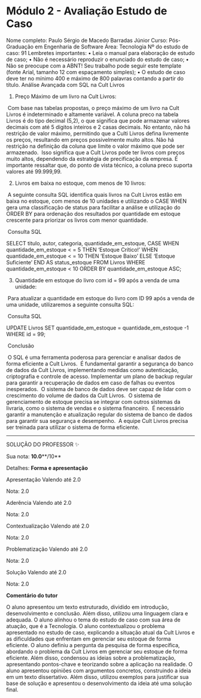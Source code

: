 # Módulo 2 - Avaliação Estudo de Caso

Nome completo: Paulo Sérgio de Macedo Barradas Júnior
Curso: Pós-Graduação em Engenharia de Software
Área: Tecnologia Nº do estudo de caso: 91
Lembretes importantes:
• Leia o manual para elaboração de estudo de caso;
• Não é necessário reproduzir o enunciado do estudo de caso;
• Não se preocupe com a ABNT! Seu trabalho pode seguir este template (fonte Arial, tamanho 12 com espaçamento simples);
• O estudo de caso deve ter no mínimo 400 e máximo de 800 palavras contando a partir do título.
Análise Avançada com SQL na Cult Livros



1. Preço Máximo de um livro na Cult Livros:

  ​	Com base nas tabelas propostas, o preço máximo de um livro na Cult Livros é indeterminado e altamente variável. A coluna preco na tabela Livros é do tipo decimal (5,2), o que significa que pode armazenar valores decimais com até 5 dígitos inteiros e 2 casas decimais. No entanto, não há restrição de valor máximo, permitindo que a Culti Livros defina livremente os preços, resultando em preços possivelmente muito altos. Não há restrição na definição da coluna que limite o valor máximo que pode ser armazenado.
  ​	Isso significa que a Cult Livros pode ter livros com preços muito altos, dependendo da estratégia de precificação da empresa. É importante ressaltar que, do ponto de vista técnico, a coluna preco suporta valores até 99.999,99.

2. Livros em baixa no estoque, com menos de 10 livros:

  ​	A seguinte consulta SQL identifica quais livros na Cult Livros estão em baixa no estoque, com menos de 10 unidades e utilizando o CASE WHEN gera uma classificação de status para facilitar a análise e utilização do ORDER BY para ordenação dos resultados por quantidade em estoque crescente para priorizar os livros com menor quantidade.

  ​										Consulta SQL

  SELECT titulo, autor, categoria, quantidade_em_estoque,
  CASE
  WHEN quantidade_em_estoque < = 5 THEN ‘Estoque Crítico!’
  WHEN quantidade_em_estoque < = 10 THEN ‘Estoque Baixo’
  ELSE ‘Estoque Suficiente’
  END AS status_estoque
  FROM Livros
  WHERE quantidade_em_estoque < 10
  ORDER BY quantidade_em_estoque ASC;

3. Quantidade em estoque do livro com id = 99 após a venda de uma unidade:

  ​	Para atualizar a quantidade em estoque do livro com ID 99 após a venda de uma unidade, utilizaremos a seguinte consulta SQL:

  ​										Consulta SQL

  UPDATE Livros
  SET quantidade_em_estoque = quantidade_em_estoque -1
  WHERE id = 99;

  ​										Conclusão

  ​	O SQL é uma ferramenta poderosa para gerenciar e analisar dados de forma eficiente a Cult Livros.
  ​	É fundamental garantir a segurança do banco de dados da Cult Livros, implementando medidas como autenticação, criptografia e controle de acesso. Implementar um plano de backup regular para garantir a recuperação de dados em caso de falhas ou eventos inesperados.
  ​	O sistema de banco de dados deve ser capaz de lidar com o crescimento do volume de dados da Cult Livros.
  ​	O sistema de gerenciamento de estoque precisa se integrar com outros sistemas da livraria, como o sistema de vendas e o sistema financeiro.
  ​	É necessário garantir a manutenção e atualização regular do sistema de banco de dados para garantir sua segurança e desempenho.
  ​	A equipe Cult Livros precisa ser treinada para utilizar o sistema de forma eficiente.

<hr>
SOLUÇÃO DO PROFESSOR ✨

Sua nota: **10.0****/10**

Detalhes: **Forma e apresentação**

Apresentação Valendo até 2.0

Nota: 2.0

Aderência Valendo até 2.0

Nota: 2.0

Contextualização Valendo até 2.0

Nota: 2.0

Problematização Valendo até 2.0

Nota: 2.0

Solução Valendo até 2.0

Nota: 2.0

**Comentário do tutor**

O aluno apresentou um texto estruturado, dividido em introdução, desenvolvimento e conclusão. Além disso, utilizou uma linguagem clara e adequada. O aluno alinhou o tema do estudo de caso com sua área de atuação, que é a Tecnologia. O aluno contextualizou o problema apresentado no estudo de caso, explicando a situação atual da Cult Livros e as dificuldades que enfrentam em gerenciar seu estoque de forma eficiente. O aluno definiu a pergunta da pesquisa de forma específica, abordando o problema da Cult Livros em gerenciar seu estoque de forma eficiente. Além disso, condensou as ideias sobre a problematização, apresentando pontos-chave e teorizando sobre a aplicação na realidade. O aluno apresentou opiniões com argumentos concretos, construindo a ideia em um texto dissertativo. Além disso, utilizou exemplos para justificar sua base de solução e apresentou o desenvolvimento da ideia até uma solução final.

## 